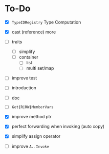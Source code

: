 # To-Do

- [x] `TypeIDRegistry` Type Computation
- [x] cast (reference) more
- [ ] traits
  - [ ] simplify
  - [ ] container
    - [ ] list
    - [ ] multi set/map
- [ ] improve test
- [ ] introduction
- [ ] doc
- [ ] `Get{R|RW}MemberVars` 
- [x] improve method ptr
- [x] perfect forwarding when invoking (auto copy)
- [x] simplify assign operator
- [ ] improve `A..Invoke` 


